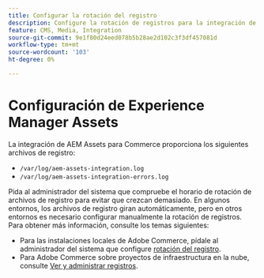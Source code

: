 ```yaml
---
title: Configurar la rotación del registro
description: Configure la rotación de registros para la integración de AEM Assets para Commerce.
feature: CMS, Media, Integration
source-git-commit: 9e1f80d24eed078b5b28ae2d102c3f3df457081d
workflow-type: tm+mt
source-wordcount: '103'
ht-degree: 0%

---
```


# Configuración de Experience Manager Assets

La integración de AEM Assets para Commerce proporciona los siguientes archivos de registro:

- `/var/log/aem-assets-integration.log`
- `/var/log/aem-assets-integration-errors.log`

Pida al administrador del sistema que compruebe el horario de rotación de archivos de registro para evitar que crezcan demasiado. En algunos entornos, los archivos de registro giran automáticamente, pero en otros entornos es necesario configurar manualmente la rotación de registros. Para obtener más información, consulte los temas siguientes:

- Para las instalaciones locales de Adobe Commerce, pídale al administrador del sistema que configure [rotación del registro](https://experienceleague.adobe.com/docs/commerce-operations/installation-guide/next-steps/configuration.html#server-settings).
- Para Adobe Commerce sobre proyectos de infraestructura en la nube, consulte [Ver y administrar registros](https://experienceleague.adobe.com/docs/commerce-cloud-service/user-guide/develop/test/log-locations.html).


